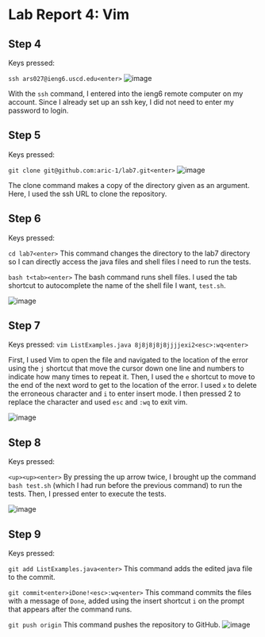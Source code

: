 # Lab Report 4: Vim

## Step 4
Keys pressed:

`ssh ars027@ieng6.uscd.edu<enter>`
![image](https://github.com/aric-1/cse15l-lab-reports/assets/156359530/32c82e91-a89b-4f15-a068-37f2f476ffe5)

With the `ssh` command, I entered into the ieng6 remote computer on my account. Since I already set up an ssh key, I
did not need to enter my password to login.

## Step 5
Keys pressed:

`git clone git@github.com:aric-1/lab7.git<enter>`
![image](https://github.com/aric-1/cse15l-lab-reports/assets/156359530/c31cc3b9-ad91-4b37-a828-6dc7b7d1515f)

The clone command makes a copy of the directory given as an argument. Here, I used the ssh URL to clone the repository.

## Step 6
Keys pressed:

`cd lab7<enter>`
This command changes the directory to the lab7 directory so I can directly access the java files and shell files I need to run the tests.

`bash t<tab><enter>`
The bash command runs shell files. I used the tab shortcut to autocomplete the name of the shell file I want, `test.sh`. 

![image](https://github.com/aric-1/cse15l-lab-reports/assets/156359530/2bbb3272-1fde-40e4-8932-4f386e4a3c2d)

## Step 7
Keys pressed:
`vim ListExamples.java 8j8j8j8j8jjjjexi2<esc>:wq<enter>`

First, I used Vim to open the file and navigated to the location of the error using the `j` shortcut that move the cursor down one line and numbers to indicate how many times to repeat it.
Then, I used the `e` shortcut to move to the end of the next word to get to the location of the error.
I used `x` to delete the erroneous character and `i` to enter insert mode. I then pressed 2 to replace the character and used `esc` and `:wq` to exit vim.

![image](https://github.com/aric-1/cse15l-lab-reports/assets/156359530/888841fd-b422-4af3-93b9-594d63bffa87)


## Step 8

Keys pressed:

`<up><up><enter>`
By pressing the up arrow twice, I brought up the command `bash test.sh` (which I had run before the previous command) to run the tests. Then, I pressed enter to execute the tests.

![image](https://github.com/aric-1/cse15l-lab-reports/assets/156359530/0562c7f0-9f88-4867-9bd8-0749cb091b6b)

## Step 9
Keys pressed:

`git add ListExamples.java<enter>`
This command adds the edited java file to the commit.

`git commit<enter>iDone!<esc>:wq<enter>`
This command commits the files with a message of `Done`, added using the insert shortcut `i` on the prompt that appears after the command runs.

`git push origin`
This command pushes the repository to GitHub.
![image](https://github.com/aric-1/cse15l-lab-reports/assets/156359530/434534d9-7667-4543-b1ce-4be0562c7d3e)



